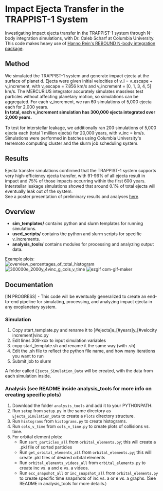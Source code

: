 # Impact Ejecta Transfer in the TRAPPIST-1 System
Investigating impact ejecta transfer in the TRAPPIST-1 system through N-body integration simulations, with Dr. Caleb Scharf at Columbia University.  
This code makes heavy use of [Hanno Rein's REBOUND N-body integration package](https://github.com/hannorein/rebound). 

## Method
We simulated the TRAPPIST-1 system and generate impact ejecta at the surface of planet d. Ejecta were given initial velocities of v_i = v_escape + v_increment, with v_escape = 7.856 km/s and v_increment = [0, 1, 3, 4, 5] km/s. The MERCURIUS integrator accurately simulates massless test particles without affecting planetary motion, so simulations can be aggregated. For each v_increment, we ran 60 simulations of 5,000 ejecta each for 2,000 years.   
**In total, each v_increment simulation has 300,000 ejecta integrated over 2,000 years.**   
<br>
To test for interstellar leakage, we additionally ran 200 simulations of 5,000 ejecta each (total 1 million ejecta) for 20,000 years, with v_inc = km/s.  
Simulations were performed in batches using Columbia University's terremoto computing cluster and the slurm job scheduling system.

## Results
Ejecta transfer simulations confirmed that the TRAPPIST-1 system supports very high-efficiency ejecta transfer, with 91-96% of all ejecta result in impact and 75% of those impacts occurring within the first 600 years.  
Interstellar leakage simulations showed that around 0.1% of total ejecta will eventually leak out of the system.  
See a poster presentation of preliminary results and analyses [here](https://www.youtube.com/watch?v=QITHBAaQaZE). 

## Overview
- **sim_templates/** contains python and slurm templates for running simulations.
- **used_scripts/** contains the python and slurm scripts for specific v_increments.
- **analysis_tools/** contains modules for processing and analyzing output data.

Example plots:  
![overview_percentages_of_total_histogram](https://user-images.githubusercontent.com/84996423/133484243-8c4e6e55-b56a-4136-bcbc-af95ad981a71.png)
![300000e_2000y_4vinc_g_cols_v_time](https://user-images.githubusercontent.com/84996423/133484337-128612dc-ef51-4865-b79e-f1aaf131b9ac.png)
![ezgif com-gif-maker](https://user-images.githubusercontent.com/84996423/133485125-dcaa7206-f065-4e2a-b24c-72af3f6f42be.gif)


## Documentation
[IN PROGRESS] - This code will be eventually generalized to create an end-to-end pipeline for simulating, processing, and analyzing impact ejecta in any exoplanetary system.  

### Simulation
1. Copy start_template.py and rename it to [#ejecta]e_[#years]y_[#velocity increment]vinc.py 
2. Edit lines 309-xxx to input simulation variables
3. copy start_template.sh and rename it the same way (with .sh)
4. Edit the .sh file to reflect the python file name, and how many iterations you want to run
5. Submit job to slurm  
  
A folder called `Ejecta_Simulation_Data` will be created, with the data from each simulation inside.   
  
### Analysis (see README inside analysis_tools for more info on creating specific plots)
1. Download the folder `analysis_tools` and add it to your PYTHONPATH.
2. Run `setup` from `setup.py` in the same directory as `Ejecta_Simulation_Data` to create a `Plots` directory structure.
3. Run `histograms` from `histograms.py` to create histograms.
4. Run `cols_v_time` from `cols_v_time.py` to create plots of collisions vs. time. 
5. For orbital element plots:
      - Run `sort_particles_all` from `orbital_elements.py`; this will create a .pkl file of sorted particles
      - Run `get_orbital_elements_all` from `orbital_elements.py`; this will create .pkl files of desired orbital elements
      - Run `orbital_elements_videos_all` from `orbital_elements.py` to create inc vs. a and e vs. a videos.
      - Run `ecc_snapshot_all` or `inc_snapshot_all` from `orbital_elements.py` to create specific time snapshots of inc vs. a or e vs. a graphs. (See README in analysis_tools for more details.)
